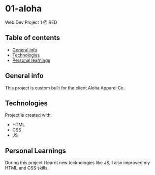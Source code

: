# 01-aloha
Web Dev Project 1 @ RED


## Table of contents
* [General info](#general-info)
* [Technologies](#technologies)
* [Personal learnings](#learnings)

## General info
This project is custom built for the client  Aloha Apparel Co.
	
## Technologies
Project is created with:
* HTML
* CSS
* JS
	
## Personal Learnings
During this project I learnt new tecknologies like JS, I also improved my HTML and CSS skills.

